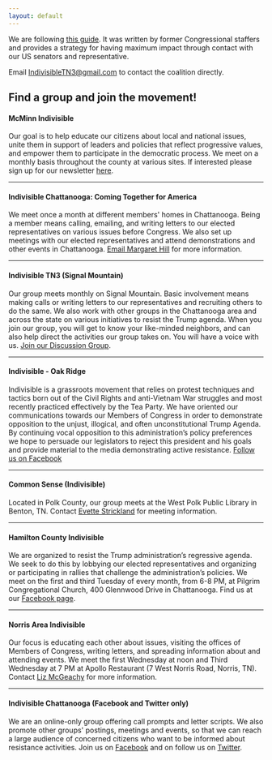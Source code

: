 ```yaml
---
layout: default
---
```


We are following [this guide][guide]. It was written by former Congressional staffers and provides a strategy for having maximum impact through contact with our US senators and representative.

Email <IndivisibleTN3@gmail.com> to contact the coalition directly.

## Find a group and join the movement! ##

#### McMinn Indivisible ####

Our goal is to help educate our citizens about local and national issues, unite them in support of leaders and policies that reflect progressive values, and empower them to participate in the democratic process. We meet on a monthly basis throughout the county at various sites. If interested please sign up for our newsletter [here](https://www.mcminnindivisible.org/contact/).

-------------

#### Indivisible Chattanooga: Coming Together for America ####

We meet once a month at different members' homes in Chattanooga.  Being a member means calling, emailing, and writing letters to our elected representatives on various issues before Congress.  We also set up meetings with our elected representatives and attend demonstrations and other events in Chattanooga.  [Email Margaret Hill](mailto:msmj.hill@epbfi.com) for more information.

-------------

#### Indivisible TN3 (Signal Mountain) ####

Our group meets monthly on Signal Mountain.  Basic involvement means making calls or writing letters to our representatives and recruiting others to do the same.  We also work with other groups in the Chattanooga area and across the state on various initiatives to resist the Trump agenda. When you join our group, you will get to know your like-minded neighbors, and can also help direct the activities our group takes on. You will have a voice with us.  [Join our Discussion Group][group].

-------------

#### Indivisible - Oak Ridge ####

Indivisible is a grassroots movement that relies on protest techniques and tactics born out of the Civil Rights and anti-Vietnam War struggles and most recently practiced effectively by the Tea Party.  We have oriented our communications towards our Members of Congress in order to demonstrate opposition to the unjust, illogical, and often unconstitutional Trump Agenda.  By continuing vocal opposition to this administration’s policy preferences we hope to persuade our legislators to reject this president and his goals and provide material to the media demonstrating active resistance. [Follow us on Facebook](https://www.facebook.com/indivisibleoakridge/)

-------------

#### Common Sense (Indivisible) ####
Located in Polk County, our group meets at the West Polk Public Library in Benton, TN. Contact [Evette Strickland](mailto:evettedcs@aol.com) for meeting information.

-------------

#### Hamilton County Indivisible ####

We are organized to resist the Trump administration’s regressive agenda.  We seek to do this by lobbying our elected representatives and organizing or participating in rallies that challenge the administration’s policies.  We meet on the first and third Tuesday of every month, from 6-8 PM, at Pilgrim Congregational Church, 400 Glennwood Drive in Chattanooga.  Find us at our [Facebook page](https://www.facebook.com/groups/951048478363668/).  

-------------

#### Norris Area Indivisible ####

Our focus is educating each other about issues, visiting the offices of Members of Congress, writing letters, and spreading information about and attending events.  We meet the first Wednesday at noon and Third Wednesday at 7 PM at Apollo Restaurant (7 West Norris Road, Norris, TN).  Contact [Liz McGeachy](mailto:lizmcgeachy@gmail.com) for more information.

-------------

#### Indivisible Chattanooga (Facebook and Twitter only) ####

We are an online-only group offering call prompts and letter scripts.  We also promote other groups' postings, meetings and events, so that we can reach a large audience of concerned citizens who want to be informed about resistance activities.  Join us on [Facebook](https://www.facebook.com/groups/385383311813519/) and on follow us on [Twitter](https://twitter.com/IndivisibleCHA).


[guide]: https://www.indivisibleguide.com
[fb]: https://www.facebook.com/indivisibletn3/
[group]: https://groups.google.com/forum/#!forum/IndivisibleTN3


<!-- ## [](#blog)Posts

{% for post in site.posts %}

#### [{{ post.title }}]({{ post.url }})

*{{ post.date }}*

{{ post.excerpt }}[...]({{ post.url }})

{% endfor %} -->
